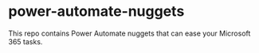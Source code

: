 # power-automate-nuggets
This repo contains Power Automate nuggets that can ease your Microsoft 365 tasks. 
